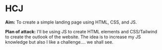 # HCJ

**Aim:**
To create a simple landing page using HTML, CSS, and JS.

**Plan of attack:**
I'll be using JS to create HTML elements and CSS/Tailwind to create the outlook of the website. The idea is to increase my JS knowledge but also I like a challenge.... we shall see. 
